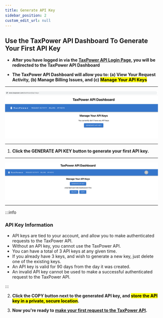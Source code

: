 ```yaml
---
title: Generate API Key
sidebar_position: 2
custom_edit_url: null
---
```


## Use the TaxPower API Dashboard To Generate Your First API Key

- **After you have logged in via the [TaxPower API Login Page](https://www.taxpower.com/login), you will be redirected to the TaxPower API Dashboard**

- **The TaxPower API Dashboard will allow you to: (a) View Your Request Activity, (b) Manage Billing Issues, and (c) <mark>Manage Your API Keys</mark>**

---

![TaxPower API Dashboard - API Keys ](../../static/img/dashboard.png)

---

1. **Click the GENERATE API KEY button to generate your first API key.**

---

![TaxPower API Dashboard - First API Key Generated](../../static/img/key-generated.png)

---

:::info

### API Key Information

- API keys are tied to your account, and allow you to make authenticated requests to the TaxPower API.
- Without an API key, you cannot use the TaxPower API.
- You can have a total of 3 API keys at any given time.
- If you already have 3 keys, and wish to generate a new key, just delete one of the existing keys.
- An API key is valid for 90 days from the day it was created.
- An invalid API key cannot be used to make a successful authenticated request to the TaxPower API.
 

:::

2. **Click the COPY button next to the generated API key, and <mark>store the API key in a private, secure location</mark>.**

3. **Now you're ready to [make your first request to the TaxPower API](./first-request/introduction).**
